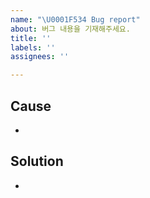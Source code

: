 ```yaml
---
name: "\U0001F534 Bug report"
about: 버그 내용을 기재해주세요.
title: ''
labels: ''
assignees: ''

---
```


## Cause
- 

## Solution
-
